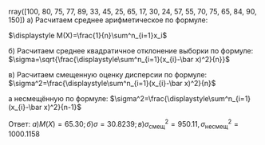 rray([100,  80,  75,  77,  89,  33,  45,  25,  65,  17,  30,  24,  57,
        55,  70,  75,  65,  84,  90, 150])
a) Расчитаем среднее арифметическое по формуле: 
 
$\displaystyle M(X)=\frac{1}{n}\sum^n_{i=1}x_i$

б) Расчитаем среднее квадратичное отклонение выборки по формуле: 
$\sigma=\sqrt{\frac{\displaystyle\sum^n_{i=1}(x_{i}-\bar x)^2}{n}}$

в) Расчитаем смещенную оценку дисперсии по формуле: $\sigma^2=\frac{\displaystyle\sum^n_{i=1}(x_{i}-\bar x)^2}{n}$
 

а несмещённую по формуле: $\sigma^2=\frac{\displaystyle\sum^n_{i=1}(x_{i}-\bar x)^2}{n-1}$

Ответ:
$а) М(Х)= 65.30; б) \sigma = 30.8239; в) \sigma^2_{\text{смещ}}=950.11,
\sigma^2_{\text{несмещ}}=1000.1158$

